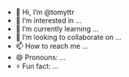 - 👋 Hi, I’m @tomyttr
- 👀 I’m interested in ...
- 🌱 I’m currently learning ...
- 💞️ I’m looking to collaborate on ...
- 📫 How to reach me ...
- 😄 Pronouns: ...
- ⚡ Fun fact: ...

<!---
tomyttr/tomyttr is a ✨ special ✨ repository because its `README.md` (this file) appears on your GitHub profile.
You can click the Preview link to take a look at your changes.
--->

